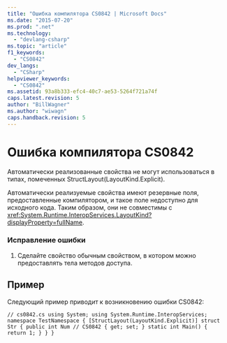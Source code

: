 ```yaml
---
title: "Ошибка компилятора CS0842 | Microsoft Docs"
ms.date: "2015-07-20"
ms.prod: ".net"
ms.technology: 
  - "devlang-csharp"
ms.topic: "article"
f1_keywords: 
  - "CS0842"
dev_langs: 
  - "CSharp"
helpviewer_keywords: 
  - "CS0842"
ms.assetid: 93a8b333-efc4-40c7-ae53-5264f721a74f
caps.latest.revision: 5
author: "BillWagner"
ms.author: "wiwagn"
caps.handback.revision: 5
---
```

# Ошибка компилятора CS0842
Автоматически реализованные свойства не могут использоваться в типах, помеченных StructLayout\(LayoutKind.Explicit\).  
  
 Автоматически реализуемые свойства имеют резервные поля, предоставленные компилятором, и такое поле недоступно для исходного кода. Таким образом, они не совместимы с <xref:System.Runtime.InteropServices.LayoutKind?displayProperty=fullName>.  
  
### Исправление ошибки  
  
1.  Сделайте свойство обычным свойством, в котором можно предоставлять тела методов доступа.  
  
## Пример  
 Следующий пример приводит к возникновению ошибки CS0842:  
  
```  
// cs0842.cs using System; using System.Runtime.InteropServices; namespace TestNamespace { [StructLayout(LayoutKind.Explicit)] struct Str { public int Num // CS0842 { get; set; } static int Main() { return 1; } } }  
```